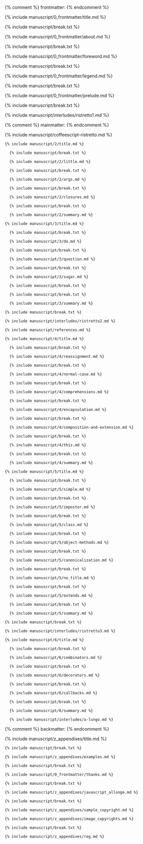 {% comment %} frontmatter: {% endcomment %}

  {% include manuscript/0_frontmatter/title.md %}

  {% include manuscript/break.txt %}

  {% include manuscript/0_frontmatter/about.md %}

  {% include manuscript/break.txt %}

  {% include manuscript/0_frontmatter/foreword.md %}

  {% include manuscript/break.txt %}

  {% include manuscript/0_frontmatter/legend.md %}

  {% include manuscript/break.txt %}

  {% include manuscript/0_frontmatter/prelude.md %}

  {% include manuscript/break.txt %}

  {% include manuscript/interludes/ristretto1.md %}

{% comment %} mainmatter: {% endcomment %}

  {% include manuscript/coffeescript-ristretto.md %}

    {% include manuscript/2/title.md %}

      {% include manuscript/break.txt %}

      {% include manuscript/2/little.md %}

      {% include manuscript/break.txt %}

      {% include manuscript/2/args.md %}

      {% include manuscript/break.txt %}

      {% include manuscript/2/closures.md %}

      {% include manuscript/break.txt %}

      {% include manuscript/2/summary.md %}

    {% include manuscript/3/title.md %}

      {% include manuscript/break.txt %}

      {% include manuscript/3/do.md %}

      {% include manuscript/break.txt %}

      {% include manuscript/3/question.md %}

      {% include manuscript/break.txt %}

      {% include manuscript/3/sugar.md %}

      {% include manuscript/break.txt %}

      {% include manuscript/break.txt %}

      {% include manuscript/3/summary.md %}

    {% include manuscript/break.txt %}

    {% include manuscript/interludes/ristretto2.md %}

    {% include manuscript/references.md %}

    {% include manuscript/4/title.md %}

      {% include manuscript/break.txt %}

      {% include manuscript/4/reassignment.md %}

      {% include manuscript/break.txt %}

      {% include manuscript/4/normal-case.md %}

      {% include manuscript/break.txt %}

      {% include manuscript/4/comprehensions.md %}

      {% include manuscript/break.txt %}

      {% include manuscript/4/encapsulation.md %}

      {% include manuscript/break.txt %}

      {% include manuscript/4/composition-and-extension.md %}

      {% include manuscript/break.txt %}

      {% include manuscript/4/this.md %}

      {% include manuscript/break.txt %}

      {% include manuscript/4/summary.md %}

    {% include manuscript/5/title.md %}

      {% include manuscript/break.txt %}

      {% include manuscript/5/simple.md %}

      {% include manuscript/break.txt %}

      {% include manuscript/5/impostor.md %}

      {% include manuscript/break.txt %}

      {% include manuscript/5/class.md %}

      {% include manuscript/break.txt %}

      {% include manuscript/5/object-methods.md %}

      {% include manuscript/break.txt %}

      {% include manuscript/5/canonicalization.md %}

      {% include manuscript/break.txt %}

      {% include manuscript/5/no_title.md %}

      {% include manuscript/break.txt %}

      {% include manuscript/5/extends.md %}

      {% include manuscript/break.txt %}

      {% include manuscript/5/summary.md %}

    {% include manuscript/break.txt %}

    {% include manuscript/interludes/ristretto3.md %}

    {% include manuscript/6/title.md %}

      {% include manuscript/break.txt %}

      {% include manuscript/6/combinators.md %}

      {% include manuscript/break.txt %}

      {% include manuscript/6/decorators.md %}

      {% include manuscript/break.txt %}

      {% include manuscript/6/callbacks.md %}

      {% include manuscript/break.txt %}

      {% include manuscript/6/summary.md %}

      {% include manuscript/interludes/a-lungo.md %}

{% comment %} backmatter: {% endcomment %}

  {% include manuscript/z_appendixes/title.md %}

    {% include manuscript/break.txt %}

    {% include manuscript/z_appendixes/examples.md %}

    {% include manuscript/break.txt %}

    {% include manuscript/0_frontmatter/thanks.md %}

    {% include manuscript/break.txt %}

    {% include manuscript/z_appendixes/javascript_allonge.md %}

    {% include manuscript/break.txt %}

    {% include manuscript/z_appendixes/sample_copyright.md %}

    {% include manuscript/z_appendixes/image_copyrights.md %}

    {% include manuscript/break.txt %}

    {% include manuscript/z_appendixes/reg.md %}